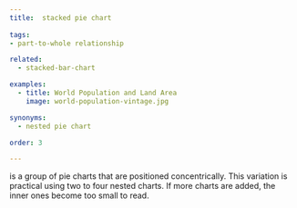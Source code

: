 ```yaml
---
title:  stacked pie chart
  
tags:
- part-to-whole relationship

related:
  - stacked-bar-chart

examples:
  - title: World Population and Land Area
    image: world-population-vintage.jpg

synonyms: 
  - nested pie chart

order: 3

---
```


is a group of pie charts that are positioned concentrically. This variation is practical using two to four nested charts. If more charts are added, the inner ones become too small to read.

<!--more-->
